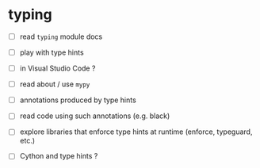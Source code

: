 # typing

  - [ ] read `typing` module docs
  
  - [ ] play with type hints
  
  - [ ] in Visual Studio Code ?
  
  - [ ] read about / use `mypy`
  
  - [ ] annotations produced by type hints
  
  - [ ] read code using such annotations (e.g. black)
  
  - [ ] explore libraries that enforce type hints at runtime (enforce, typeguard, etc.)
  
  - [ ] Cython and type hints ?
